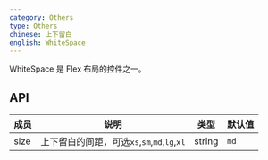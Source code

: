 ```yaml
---
category: Others
type: Others
chinese: 上下留白
english: WhiteSpace
---
```


WhiteSpace 是 Flex 布局的控件之一。

## API

| 成员        | 说明           | 类型            | 默认值       |
|------------|----------------|----------------|--------------|
| size       |  上下留白的间距，可选`xs`,`sm`,`md`,`lg`,`xl`  | string | `md`  |
